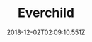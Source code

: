 ---
title: Everchild
artist: Dark Suns
date: 2018-12-02T02:09:10.551Z
cover: /upload/tumblr_odabwioake1vfaqyoo1_1280.jpg
styles:
  - Progressive Metal
links:
  spotify: https://open.spotify.com/album/1vjVyrpeom5P4YmzZIPpKD?si=kugSmix5QKG5BpArPC1GKQ
  youtube: https://music.youtube.com/watch?v=Pexputk3K2U
  applemusic: https://itunes.apple.com/us/album/everchild/1103153937?uo=4
  soundcloud: ""
  bandcamp: https://dark-suns.bandcamp.com/album/everchild
  deezer: https://www.deezer.com/album/12689244
---